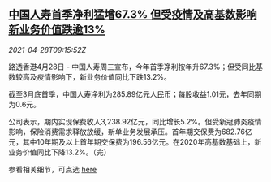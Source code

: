 <!--1619602262000-->
[中国人寿首季净利猛增67.3% 但受疫情及高基数影响新业务价值跌逾13%](https://cn.reuters.com/article/china-life-profit-q1-hea-0428-idCNKBS2CF123)
------

<div><i>2021-04-28T09:15:52Z</i></div><p>路透香港4月28日 - 中国人寿周三宣布，今年首季净利按年升67.3%；但受同比基数较高及疫情影响下，新业务价值同比下跌13.2%。</p><p>截至3月底首季，中国人寿净利为285.89亿元人民币；每股收益1.01元，去年同期为0.6元。</p><p>公司表示，期内实现保费收入3,238.92亿元，同比增长5.2%。但受新冠肺炎疫情影响，保险消费需求释放放缓，新单业务发展承压。首年期交保费为682.76亿元，其中10年期及以上首年期交保费为196.56亿元。在2020年高基数基础上，新业务价值同比下降13.2%。（完）</p><p>参看相关细节，可点选 <a href="https://www1.hkexnews.hk/listedco/listconews/sehk/2021/0428/2021042800420_c.pdf">here</a></p>
